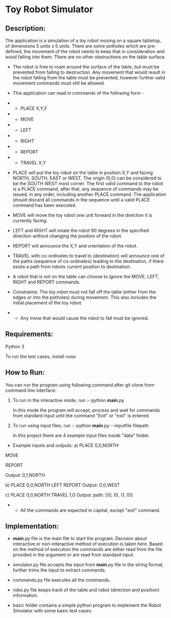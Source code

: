 # Toy Robot Simulator

## Description:

The application is a simulation of a toy robot moving on a square tabletop, of dimensions 5 units x 5 units. There are some potholes which are pre-defined, the movement of the robot needs to keep that in consideration and avoid falling into them. There are no other obstructions on the table surface.

* The robot is free to roam around the surface of the table, but must be prevented from falling to destruction. Any movement that would result in the robot falling from the table must be prevented, however further valid movement commands must still be allowed.

* This application can read in commands of the following form -
* * PLACE X,Y,F
* * MOVE
* * LEFT
* * RIGHT
* * REPORT
* * TRAVEL X,Y

- PLACE will put the toy robot on the table in position X,Y and facing NORTH, SOUTH, EAST or WEST.
The origin (0,0) can be considered to be the SOUTH WEST most corner.
The first valid command to the robot is a PLACE command, after that, any sequence of commands may be issued, in any order, including another PLACE command. The application should discard all commands in the sequence until a valid PLACE command has been executed.

- MOVE will move the toy robot one unit forward in the direction it is currently facing.

- LEFT and RIGHT will rotate the robot 90 degrees in the specified direction without changing the position of the robot.

- REPORT will announce the X,Y and orientation of the robot.

- TRAVEL with co-ordinates to travel to (destination) will announce one of the paths (sequence of co-ordinates) leading to the destination, if there exists a path from robots current position to destination.

* A robot that is not on the table can choose to ignore the MOVE, LEFT, RIGHT and REPORT commands.

* Constraints:
The toy robot must not fall off the table (either from the edges or into the potholes) during movement. This also includes the initial placement of the toy robot.
* * Any move that would cause the robot to fall must be ignored.

## Requirements:

Python 3

To run the test cases, install nose

## How to Run:

You can run the program using following command after git clone from command line interface:

1. To run in the interactive mode, run :-
    python __main__.py

    In this mode the program will accept, process and wait for commands from standard input until the command "Exit" or "exit" is entered.

2. To run using input files, run :-
    python __main__.py --inputfile filepath

    In this project there are 4 example input files inside "data" folder.

- Example inputs and outputs:
a)
PLACE 0,0,NORTH

MOVE

REPORT

Output: 0,1,NORTH

b)
PLACE 0,0,NORTH
LEFT
REPORT
Output: 0,0,WEST

c)
PLACE 0,0,NORTH
TRAVEL 1,0
Output: path: [(0, 0), (1, 0)]


* * All the commands are expected in capital, except "exit" command.

## Implementation:

- __main__.py file is the main file to start the program. Decision about interactive or non-interactive method of execution is taken here. Based on the method of execution the commands are either read from the file provided in the argument or are read from standard input.

- simulator.py file accepts the input from __main__.py file in the string format, further trims the input to extract commands.

- commands.py file executes all the commands.

- robo.py file keeps track of the table and robot (direction and position) information.

- basic folder contains a simple python program to implement the Robot Simulator with some basic test cases.
